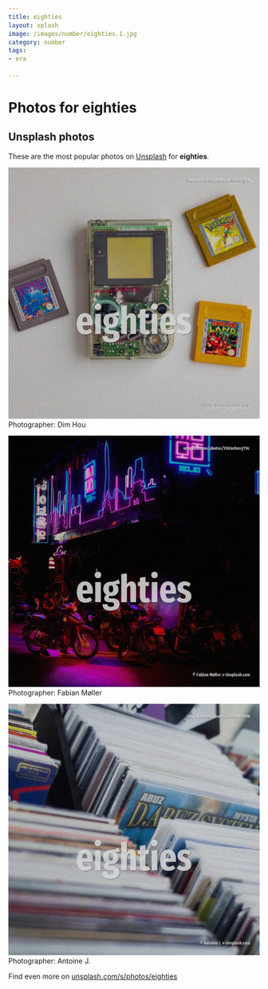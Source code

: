 ```yaml
---
title: eighties
layout: splash
image: /images/number/eighties.1.jpg
category: number
tags:
- era

---
```

# Photos for eighties
 
## Unsplash photos
These are the most popular photos on [Unsplash](https://unsplash.com) for **eighties**.
 
![eighties](/images/number/eighties.1.jpg)
Photographer:  Dim Hou
 
![eighties](/images/number/eighties.2.jpg)
Photographer:  Fabian Møller
 
![eighties](/images/number/eighties.3.jpg)
Photographer:  Antoine J.
 
Find even more on [unsplash.com/s/photos/eighties](https://unsplash.com/s/photos/eighties)
 
